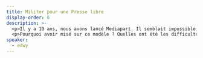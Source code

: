```yaml
---
title: Militer pour une Presse libre
display-order: 6
description: >-
  <p>Il y a 10 ans, nous avons lancé Mediapart. Il semblait impossible, alors, de construire une offre journalistique qui vivrait de l’unique soutien de ses lecteurs. Et pourtant, 10 après, Mediapart a su trouver sa place.</p>
  <p>Pourquoi avoir misé sur ce modèle ? Quelles ont été les difficultés et comment les avons-nous surmontées ? Quel potentiel pour des initiatives qui voudraient se lancer aujourd’hui ?</p>
speaker:
  - edwy
---
```

